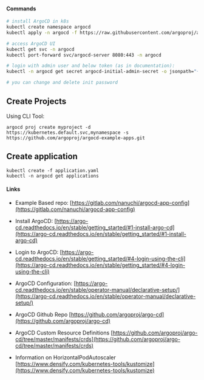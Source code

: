 #### Commands

```bash
# install ArgoCD in k8s
kubectl create namespace argocd
kubectl apply -n argocd -f https://raw.githubusercontent.com/argoproj/argo-cd/stable/manifests/install.yaml

# access ArgoCD UI
kubectl get svc -n argocd
kubectl port-forward svc/argocd-server 8080:443 -n argocd

# login with admin user and below token (as in documentation):
kubectl -n argocd get secret argocd-initial-admin-secret -o jsonpath="{.data.password}" | base64 --decode && echo

# you can change and delete init password

```

## Create Projects

Using CLI Tool:

```
argocd proj create myproject -d https://kubernetes.default.svc,mynamespace -s https://github.com/argoproj/argocd-example-apps.git
```

## Create application

```
kubectl create -f application.yaml
kubectl -n argocd get applications
```

#### Links

* Example Based repo: [https://gitlab.com/nanuchi/argocd-app-config](https://gitlab.com/nanuchi/argocd-app-config)

* Install ArgoCD: [https://argo-cd.readthedocs.io/en/stable/getting_started/#1-install-argo-cd](https://argo-cd.readthedocs.io/en/stable/getting_started/#1-install-argo-cd)

* Login to ArgoCD: [https://argo-cd.readthedocs.io/en/stable/getting_started/#4-login-using-the-cli](https://argo-cd.readthedocs.io/en/stable/getting_started/#4-login-using-the-cli)

* ArgoCD Configuration: [https://argo-cd.readthedocs.io/en/stable/operator-manual/declarative-setup/](https://argo-cd.readthedocs.io/en/stable/operator-manual/declarative-setup/)

* ArgoCD Github Repo [https://github.com/argoproj/argo-cd](https://github.com/argoproj/argo-cd)

* ArgoCD Custom Resource Definitions [https://github.com/argoproj/argo-cd/tree/master/manifests/crds](https://github.com/argoproj/argo-cd/tree/master/manifests/crds)

* Information on HorizontalPodAutoscaler [https://www.densify.com/kubernetes-tools/kustomize](https://www.densify.com/kubernetes-tools/kustomize)
